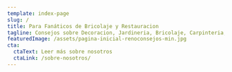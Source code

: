 ```yaml
---
template: index-page
slug: /
title: Para Fanáticos de Bricolaje y Restauracion
tagline: Consejos sobre Decoracion, Jardineria, Bricolaje, Carpinteria, Restauracion, Trucos de andar por casa
featuredImage: /assets/pagina-inicial-renoconsejos-min.jpg
cta:
  ctaText: Leer más sobre nosotros
  ctaLink: /sobre-nosotros/
---
```

